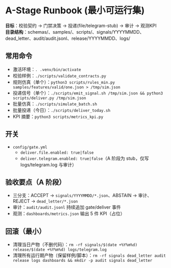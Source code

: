 # A-Stage Runbook (最小可运行集)
**目标**：校验契约 → 门禁决策 → 投递(file/telegram-stub) → 审计 → 观测KPI  
**目录结构**：schemas/、samples/、scripts/、signals/YYYYMMDD、dead_letter、audit/audit.jsonl、release/YYYYMMDD、logs/

## 常用命令
- 激活环境：`. .venv/bin/activate`
- 校验样例：`./scripts/validate_contracts.py`
- 规则仿真（单个）：`python3 scripts/rules_min.py samples/features/valid/one.json > /tmp/sim.json`
- 投递信号（单个）：`./scripts/emit_signal.sh /tmp/sim.json && python3 scripts/deliver.py /tmp/sim.json`
- 批量仿真：`./scripts/simulate_batch.sh`
- 批量投递（今日）：`./scripts/deliver_today.sh`
- KPI 摘要：`python3 scripts/metrics_kpi.py`

## 开关
- `config/gate.yml`
  - `deliver.file.enabled: true|false`
  - `deliver.telegram.enabled: true|false`（A 阶段为 stub，仅写 logs/telegram.log 与审计）

## 验收要点（A 阶段）
- 三分支：ACCEPT → `signals/YYYYMMDD/*.json`、ABSTAIN → 审计、REJECT → `dead_letter/*.json`
- 审计：`audit/audit.jsonl` 持续追加 gate/deliver 事件
- 观测：`dashboards/metrics.json` 输出 5 件 KPI（占位）

## 回滚（最小）
- 清理当日产物（不删代码）：`rm -rf signals/$(date +%Y%m%d) release/$(date +%Y%m%d) logs/telegram.log`
- 清理所有运行期产物（保留样例/脚本）：`rm -rf signals dead_letter audit release logs dashboards && mkdir -p audit signals dead_letter`

